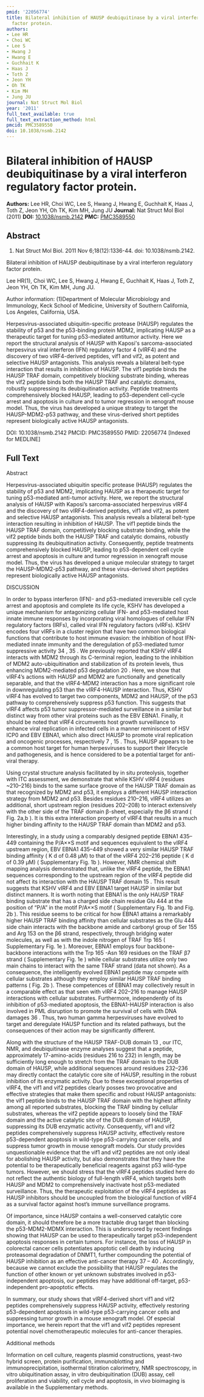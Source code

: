 ```yaml
---
pmid: '22056774'
title: Bilateral inhibition of HAUSP deubiquitinase by a viral interferon regulatory
  factor protein.
authors:
- Lee HR
- Choi WC
- Lee S
- Hwang J
- Hwang E
- Guchhait K
- Haas J
- Toth Z
- Jeon YH
- Oh TK
- Kim MH
- Jung JU
journal: Nat Struct Mol Biol
year: '2011'
full_text_available: true
full_text_extraction_method: html
pmcid: PMC3589550
doi: 10.1038/nsmb.2142
---
```


# Bilateral inhibition of HAUSP deubiquitinase by a viral interferon regulatory factor protein.
**Authors:** Lee HR, Choi WC, Lee S, Hwang J, Hwang E, Guchhait K, Haas J, Toth Z, Jeon YH, Oh TK, Kim MH, Jung JU
**Journal:** Nat Struct Mol Biol (2011)
**DOI:** [10.1038/nsmb.2142](https://doi.org/10.1038/nsmb.2142)
**PMC:** [PMC3589550](https://www.ncbi.nlm.nih.gov/pmc/articles/PMC3589550/)

## Abstract

1. Nat Struct Mol Biol. 2011 Nov 6;18(12):1336-44. doi: 10.1038/nsmb.2142.

Bilateral inhibition of HAUSP deubiquitinase by a viral interferon regulatory 
factor protein.

Lee HR(1), Choi WC, Lee S, Hwang J, Hwang E, Guchhait K, Haas J, Toth Z, Jeon 
YH, Oh TK, Kim MH, Jung JU.

Author information:
(1)Department of Molecular Microbiology and Immunology, Keck School of Medicine, 
University of Southern California, Los Angeles, California, USA.

Herpesvirus-associated ubiquitin-specific protease (HAUSP) regulates the 
stability of p53 and the p53-binding protein MDM2, implicating HAUSP as a 
therapeutic target for tuning p53-mediated antitumor activity. Here we report 
the structural analysis of HAUSP with Kaposi's sarcoma-associated herpesvirus 
viral interferon (IFN) regulatory factor 4 (vIRF4) and the discovery of two 
vIRF4-derived peptides, vif1 and vif2, as potent and selective HAUSP 
antagonists. This analysis reveals a bilateral belt-type interaction that 
results in inhibition of HAUSP. The vif1 peptide binds the HAUSP TRAF domain, 
competitively blocking substrate binding, whereas the vif2 peptide binds both 
the HAUSP TRAF and catalytic domains, robustly suppressing its deubiquitination 
activity. Peptide treatments comprehensively blocked HAUSP, leading to 
p53-dependent cell-cycle arrest and apoptosis in culture and to tumor regression 
in xenograft mouse model. Thus, the virus has developed a unique strategy to 
target the HAUSP-MDM2-p53 pathway, and these virus-derived short peptides 
represent biologically active HAUSP antagonists.

DOI: 10.1038/nsmb.2142
PMCID: PMC3589550
PMID: 22056774 [Indexed for MEDLINE]

## Full Text

Abstract

Herpesvirus-associated ubiquitin specific protease (HAUSP) regulates the stability of p53 and MDM2, implicating HAUSP as a therapeutic target for tuning p53-mediated anti-tumor activity. Here, we report the structural analysis of HAUSP with Kaposi’s sarcoma-associated herpesvirus vIRF4 and the discovery of two vIRF4-derived peptides, vif1 and vif2, as potent and selective HAUSP antagonists. This analysis reveals a bilateral belt-type interaction resulting in inhibition of HAUSP. The vif1 peptide binds the HAUSP TRAF domain, competitively blocking substrate binding, while the vif2 peptide binds both the HAUSP TRAF and catalytic domains, robustly suppressing its deubiquitination activity. Consequently, peptide treatments comprehensively blocked HAUSP, leading to p53-dependent cell cycle arrest and apoptosis in culture and tumor regression in xenograft mouse model. Thus, the virus has developed a unique molecular strategy to target the HAUSP-MDM2-p53 pathway, and these virus-derived short peptides represent biologically active HAUSP antagonists.

DISCUSSION

In order to bypass interferon (IFN)- and p53-mediated irreversible cell cycle arrest and apoptosis and complete its life cycle, KSHV has developed a unique mechanism for antagonizing cellular IFN- and p53-mediated host innate immune responses by incorporating viral homologues of cellular IFN regulatory factors (IRFs), called viral IFN regulatory factors (vIRFs). KSHV encodes four vIRFs in a cluster region that have two common biological functions that contribute to host immune evasion: the inhibition of host IFN-mediated innate immunity and the deregulation of p53-mediated tumor suppressive activity 34 , 35 . We previously reported that KSHV vIRF4 interacts with MDM2 through its C-terminal region, leading to the inhibition of MDM2 auto-ubiquitination and stabilization of its protein levels, thus enhancing MDM2-mediated p53 degradation 20 . Here, we show that vIRF4’s actions with HAUSP and MDM2 are functionally and genetically separable, and that the vIRF4-MDM2 interaction has a more significant role in downregulating p53 than the vIRF4-HAUSP interaction. Thus, KSHV vIRF4 has evolved to target two components, MDM2 and HAUSP, of the p53 pathway to comprehensively suppress p53 function. This suggests that vIRF4 affects p53 tumor suppressor-mediated surveillance in a similar but distinct way from other viral proteins such as the EBV EBNA1. Finally, it should be noted that vIRF4 circumvents host growth surveillance to enhance viral replication in infected cells in a manner reminiscent of HSV ICP0 and EBV EBNA1, which also direct HAUSP to promote viral replication and oncogenic processes, respectively 7 , 15 . Thus, HAUSP appears to be a common host target for human herpesviruses to support their lifecycle and pathogenesis, and is hence considered to be a potential target for anti-viral therapy.

Using crystal structure analysis facilitated by in situ proteolysis, together with ITC assessment, we demonstrate that while KSHV vIRF4 (residues ~210–216) binds to the same surface groove of the HAUSP TRAF domain as that recognized by MDM2 and p53, it employs a different HAUSP interaction strategy from MDM2 and p53. Besides residues 210–216, vIRF4 utilizes an additional, short upstream region (residues 202–208) to interact extensively with the other side of the TRAF domain β-sheet, especially the β6 strand ( Fig. 2a,b ). It is this extra interaction property of vIRF4 that results in a much higher binding affinity to the HAUSP TRAF domain than MDM2 and p53.

Interestingly, in a study using a comparably designed peptide EBNA1 435–449 containing the P/A××S motif and sequences equivalent to the vIRF4 upstream region, EBV EBNA1 435–449 showed a very similar HAUSP TRAF binding affinity ( K d of 0.48 µM) to that of the vIRF4 202–216 peptide ( K d of 0.39 µM) ( Supplementary Fig. 1b ). However, NMR chemical shift mapping analysis demonstrated that, unlike the vIRF4 peptide, the EBNA1 sequences corresponding to the upstream region of the vIRF4 peptide did not affect its interaction with the HAUSP TRAF domain 15 . This result suggests that KSHV vIRF4 and EBV EBNA1 target HAUSP in similar but distinct manners. It is worth noting that EBNA1 is the only HAUSP TRAF binding substrate that has a charged side chain residue Glu 444 at the position of “P/A” in the motif P/A××S motif ( Supplementary Fig. 1b and Fig. 2b ). This residue seems to be critical for how EBNA1 attains a remarkably higher HAUSP TRAF binding affinity than cellular substrates as the Glu 444 side chain interacts with the backbone amide and carbonyl group of Ser 155 and Arg 153 on the β6 strand, respectively, through bridging water molecules, as well as with the indole nitrogen of TRAF Trp 165 ( Supplementary Fig. 1e ). Moreover, EBNA1 employs four backbone-backbone interactions with the Trp 165 -Asn 169 residues on the TRAF β7 strand ( Supplementary Fig. 1e ) while cellular substrates utilize only two main chains to interact with the same TRAF strand (data not shown). As a consequence, the intelligently evolved EBNA1 peptide may compete with cellular substrates although they employ similar HAUSP TRAF binding patterns ( Fig. 2b ). These competences of EBNA1 may collectively result in a comparable effect as that seen with vIRF4 202–216 to manage HAUSP interactions with cellular substrates. Furthermore, independently of its inhibition of p53-mediated apoptosis, the EBNA1-HAUSP interaction is also involved in PML disruption to promote the survival of cells with DNA damages 36 . Thus, two human gamma herpesviruses have evolved to target and deregulate HAUSP function and its related pathways, but the consequences of their action may be significantly different.

Along with the structure of the HAUSP TRAF-DUB domain 13 , our ITC, NMR, and deubiquitinase enzyme analyses suggest that a peptide, approximately 17-amino-acids (residues 216 to 232) in length, may be sufficiently long enough to stretch from the TRAF domain to the DUB domain of HAUSP, while additional sequences around residues 232–236 may directly contact the catalytic core site of HAUSP, resulting in the robust inhibition of its enzymatic activity. Due to these exceptional properties of vIRF4, the vif1 and vif2 peptides clearly posses two provocative and effective strategies that make them specific and robust HAUSP antagonists: the vif1 peptide binds to the HAUSP TRAF domain with the highest affinity among all reported substrates, blocking the TRAF binding by cellular substrates, whereas the vif2 peptide appears to loosely bind the TRAF domain and the active catalytic site of the DUB domain of HAUSP, suppressing its DUB enzymatic activity. Consequently, vif1 and vif2 peptides comprehensively suppress HAUSP activity, effectively restore p53-dependent apoptosis in wild-type p53-carrying cancer cells, and suppress tumor growth in mouse xenograft models. Our study provides unquestionable evidence that the vif1 and vif2 peptides are not only ideal for abolishing HAUSP activity, but also demonstrates that they have the potential to be therapeutically beneficial reagents against p53 wild-type tumors. However, we should stress that the vIRF4 peptides studied here do not reflect the authentic biology of full-length vIRF4, which targets both HAUSP and MDM2 to comprehensively inactivate host p53-mediated surveillance. Thus, the therapeutic exploitation of the vIRF4 peptides as HAUSP inhibitors should be uncoupled from the biological function of vIRF4 as a survival factor against host’s immune surveillance programs.

Of importance, since HAUSP contains a well-conserved catalytic core domain, it should therefore be a more tractable drug target than blocking the p53-MDM2-MDMX interaction. This is underscored by recent findings showing that HAUSP can be used to therapeutically target p53-independent apoptosis responses in certain tumors. For instance, the loss of HAUSP in colorectal cancer cells potentiates apoptotic cell death by inducing proteasomal degradation of DNMT1, further compounding the potential of HAUSP inhibition as an effective anti-cancer therapy 37 – 40 . Accordingly, because we cannot exclude the possibility that HAUSP regulates the function of other known or yet unknown substrates involved in p53-independent apoptosis, our peptides may have additional off-target, p53-independent pro-apoptotic effects.

In summary, our study shows that vIRF4-derived short vif1 and vif2 peptides comprehensively suppress HAUSP activity, effectively restoring p53-dependent apoptosis in wild-type p53-carrying cancer cells and suppressing tumor growth in a mouse xenograft model. Of especial importance, we herein report that the vif1 and vif2 peptides represent potential novel chemotherapeutic molecules for anti-cancer therapies.

Additional methods

Information on cell culture, reagents plasmid constructions, yeast-two hybrid screen, protein purification, immunoblotting and immunoprecipitation, isothermal titiration calorimetry, NMR spectroscopy, in vitro ubiquitination assay, in vitro deubiquitination (DUB) assay, cell proliferation and viability, cell cycle and apoptosis, in vivo bioimaging is available in the Supplementary methods.
